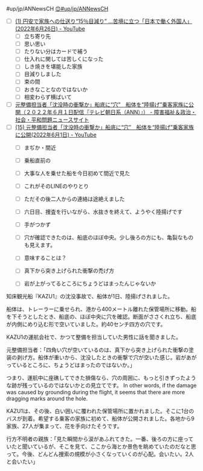 #up/jp/ANNewsCH
[😊#up/jp/ANNewsCH](https://47.111.95.20:6001/user/1/md?prefill=%23up%2Fjp%2FANNewsCH)

- [ ] [(1) 円安で家族への仕送り“15％目減り” …苦境に立つ「日本で働く外国人」(2022年6月26日) - YouTube](https://www.youtube.com/watch?v=T53RfN06gQ8)
	- [ ] 立ち寄り先
	- [ ] 思い思い
	- [ ] たりない分はカードで補う
	- [ ] 仕入れに関しては苦しくになった
	- [ ] しき焼きを堪能した家族
	- [ ] 目減りしました
	- [ ] 束の間
	- [ ] おきなことなのではないか
	- [ ] 相変わらず横ばいて

- [ ] [元整備担当者「沈没時の衝撃か」船底に“穴”　船体を“陸揚げ”乗客家族に公開（２０２２年６月１日配信『テレビ朝日系（ANN）』） - 障害福祉＆政治・社会・平和問題ニュースサイト](https://gogotamu2019.blog.fc2.com/blog-entry-35197.html)
- [ ] [(15) 元整備担当者「沈没時の衝撃か」船底に“穴”　船体を“陸揚げ”乗客家族に公開(2022年6月1日) - YouTube](https://www.youtube.com/watch?v=2l5U0ibWO44) 
	- [ ] まぢか・間近
	- [ ] 乗船直前の
	- [ ] 大事な人を乗せた船を今日初めて間近で見た　
	- [ ] これがそのLINEのやりとり
	- [ ] ただその後二人からの連絡は途絶えました
	- [ ] 六日目、捜査を行いながら、水抜きを終えて、ようやく陸揚げです
	- [ ] 手がつかず
	- [ ] 穴が確認できたのは、船底のほぼ中央。少し後ろの方にも、亀裂なものも見えます。
	- [ ] 意味することは？
	- [ ] 真下から突き上げられた衝撃の禿げ方
	- [ ] 岩が上がってるところにちょうどはまったんじゃないか


知床観光船『KAZU1』の沈没事故で、船体が1日、陸揚げされました。

船体は、トレーラーに乗せられ、港から400メートル離れた保管場所に移動。船を下そうとしたとき、船底の、ほぼ中央に穴を確認。断面がささくれ立ち、船底が内側にめり込む形で空いていました。約40センチ四方の穴です。

KAZU1の運航会社で、かつて整備を担当していた男性に話を聞きました。

元整備担当者：「四角い穴が空いているのは、真下から突き上げられた衝撃の塗装の剥げ方。船体が重いから、沈没したときの衝撃で穴が空いた感じ。岩があがっているところに、ちょうどはまったのではないか。」

つまり、運航中に座礁してできた損傷なら、穴の周囲に、もっと引きずったような跡が残っているのではないかとの見立てです。
In other words, if the damage was caused by grounding during the flight, it seems that there are more dragging marks around the hole.

KAZU1は、その後、白い囲いに覆われた保管場所に置かれました。そこに1台のバスが到着。希望する乗客の家族に初めて、船体が公開されました。各地から9家族、27人が集まって、花を手向けたそうです。

行方不明者の親族：「見た瞬間から涙があふれてきた。一番、後ろの方に座っていたと聞いているが、そこを見て、ここから海とか景色を眺めていたのだなと思って。今後、どんどん捜索の規模が小さくなっていくのが心配。会いたい。2人と会いたい」